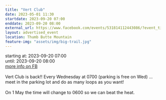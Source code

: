 ```yaml
---
title: "Vert Club"
date: 2023-05-01 11:30
startdate: 2023-09-20 07:00
enddate: 2023-09-20 08:00
external_url: https://www.facebook.com/events/531814112443086/?event_time_id=531814165776414
layout: advertised_event
location: Thumb Butte Mountain
feature-img: "assets/img/big-trail.jpg"
---
```


starting at: 2023-09-20 07:00<br>until: 2023-09-20 08:00<br><a href="https://www.facebook.com/events/531814112443086/?event_time_id=531814165776414">more info on FB</a><br><br>Vert Club is back!! Every Wednesday at 0700 (parking is free on Wed) … meet in the parking lot and do as many loops as you want!<br>
  <br>
  On 1 May the time will change to 0600 so we can beat the heat.<br>
  <br>
  

